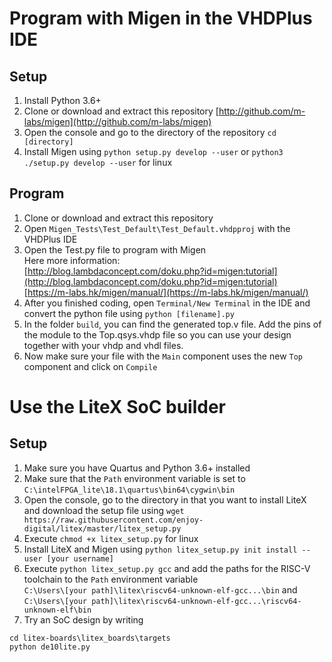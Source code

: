 # Program with Migen in the VHDPlus IDE

## Setup
1. Install Python 3.6+
2. Clone or download and extract this repository [http://github.com/m-labs/migen](http://github.com/m-labs/migen)
3. Open the console and go to the directory of the repository
```cd [directory]```
4. Install Migen using ```python setup.py develop --user``` or ```python3 ./setup.py develop --user``` for linux

## Program
1. Clone or download and extract this repository
2. Open ```Migen_Tests\Test_Default\Test_Default.vhdpproj``` with the VHDPlus IDE
3. Open the Test.py file to program with Migen <br/>
Here more information: <br/>
[http://blog.lambdaconcept.com/doku.php?id=migen:tutorial](http://blog.lambdaconcept.com/doku.php?id=migen:tutorial)<br/>
[https://m-labs.hk/migen/manual/](https://m-labs.hk/migen/manual/)
4. After you finished coding, open ```Terminal/New Terminal``` in the IDE and convert the python file using ```python [filename].py```
5. In the folder ```build```, you can find the generated top.v file. Add the pins of the module to the Top.qsys.vhdp file so you can use your design together with your vhdp and vhdl files.
6. Now make sure your file with the ```Main``` component uses the new ```Top``` component and click on ```Compile```

# Use the LiteX SoC builder

## Setup
1. Make sure you have Quartus and Python 3.6+ installed
2. Make sure that the ```Path``` environment variable is set to ```C:\intelFPGA_lite\18.1\quartus\bin64\cygwin\bin``` 
3. Open the console, go to the directory in that you want to install LiteX and download the setup file using ```wget https://raw.githubusercontent.com/enjoy-digital/litex/master/litex_setup.py```
4. Execute ```chmod +x litex_setup.py``` for linux
5. Install LiteX and Migen using ```python litex_setup.py init install --user [your username]```
6. Execute ```python litex_setup.py gcc``` and add the paths for the RISC-V toolchain to the ```Path``` environment variable <br/>
```C:\Users\[your path]\litex\riscv64-unknown-elf-gcc...\bin``` and <br/>
```C:\Users\[your path]\litex\riscv64-unknown-elf-gcc...\riscv64-unknown-elf\bin```
7. Try an SoC design by writing
```
cd litex-boards\litex_boards\targets
python de10lite.py
```

